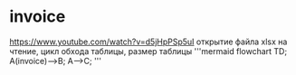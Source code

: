 # invoice
https://www.youtube.com/watch?v=d5jHpPSp5uI открытие файла xlsx на чтение, цикл обхода таблицы, размер таблицы
'''mermaid
  flowchart TD;
  A(invoice)-->B;
  A-->C;
'''
